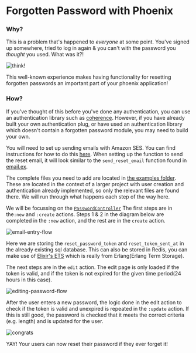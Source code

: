 # Forgotten Password with Phoenix

### Why?

This is a problem that's happened to *everyone* at some point. You've signed up
somewhere, tried to log in again & you can't with the password you *thought*
you used. What was it?!

![think!](https://media.giphy.com/media/uzZh2psw4J3ri/giphy.gif)

This well-known experience makes having functionality for resetting forgotten
passwords an important part of your phoenix application!

### How?

If you've thought of this before you've done any authentication, you can use an
authentication library such as [coherence](https://github.com/smpallen99/coherence).
However, if you have already built your own authentication plug, or have used
an authentication library which doesn't contain a forgotten password module,
you may need to build your own.

You will need to set up sending emails with Amazon SES. You can find
instructions for how to do this [here](sending-emails.md). When setting up the
function to send the reset email, it will look similar to the
`send_reset_email` function found in
[email.ex](/examples/forgotten_password/lib/email.ex).

The complete files you need to add are located in
[the examples folder]("/examples/forgotten_password"). These are located in the
context of a larger project with user creation and authentication already
implemented, so only the relevant files are found there. We will run through what
happens each step of the way here.

We will be focussing on the
[`PasswordController`](/examples/forgotten_password/web/controllers/password_controller.ex)
The first steps are in the`:new` and `:create` actions. Steps 1 & 2 in the
diagram below are completed in the `:new` action, and the rest are in the
`create` action.

![email-entry-flow](https://cloud.githubusercontent.com/assets/1287388/26449376/bf4eaf7e-4149-11e7-8169-1387f57ba938.png)

Here we are storing the `reset_password_token` and `reset_token_sent_at` in the
already existing sql database. This can also be stored in Redis, you can
make use of [Elixir's ETS](https://elixir-lang.org/getting-started/mix-otp/ets.html)
which is really from Erlang(Erlang Term Storage).

The next steps are in the `edit` action. The edit page is only loaded if the
token is valid, and if the token is not expired for the given time period(24
hours in this case).

![editing-password-flow](https://cloud.githubusercontent.com/assets/1287388/26452477/06c849f6-4158-11e7-93e4-9088e0199dbf.png)

After the user enters a new password, the logic done in the edit action to
check if the token is valid and unexpired is repeated in the `:update` action.
If this is still good, the password is checked that it meets the correct
criteria (e.g. length) and is updated for the user.

![congrats](https://media.giphy.com/media/ehhuGD0nByYxO/giphy.gif)

YAY! Your users can now reset their password if they ever forget it! 

